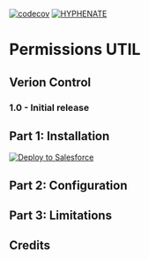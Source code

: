 [![codecov](https://codecov.io/gh/HYPHENATE/PermissionsUTIL/branch/master/graph/badge.svg)](https://codecov.io/gh/HYPHENATE/PermissionsUTIL)
[![HYPHENATE](https://circleci.com/gh/HYPHENATE/PermissionsUTIL.svg?style=svg&&circle-token=297c83f424a06b21dc3b4fa042318223464f67d7)](https://circleci.com/gh/HYPHENATE/PermissionsUTIL)

# Permissions UTIL

## Verion Control

### 1.0 - Initial release


## Part 1: Installation

<a href="https://githubsfdeploy.herokuapp.com?owner=HYPHENATE&repo=PermissionsUTIL">
  <img alt="Deploy to Salesforce"
       src="https://raw.githubusercontent.com/afawcett/githubsfdeploy/master/deploy.png">
</a>



## Part 2: Configuration


## Part 3: Limitations


## Credits